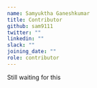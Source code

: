```yaml
---
name: Samyuktha Ganeshkumar
title: Contributor
github: sam9111
twitter: ""
linkedin: ""
slack: ""
joining_date: ""
role: contributor
---
```


Still waiting for this
